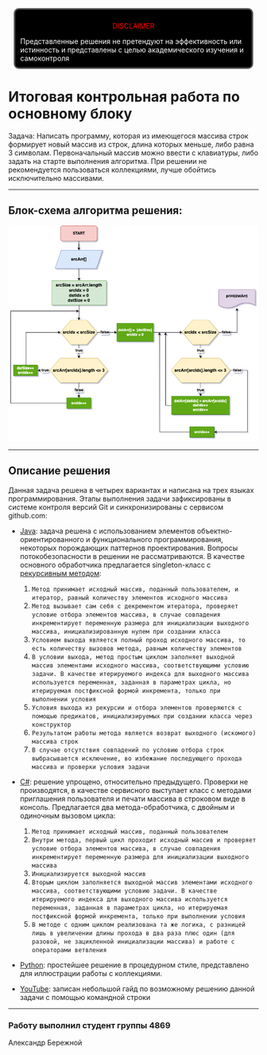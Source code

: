 <!DOCTYPE html>
<html lang="ru">
  <head>
    <meta charset="UTF-8" />
    <meta name="viewport" content="width=device-width, initial-scale=1.0" />
    <title>Page Title</title>
    <style>
      .boxed {
        background: black;
        color: white;
        border: 3px solid #535353;
        margin: 0px auto;
        width: 456px;
        padding: 10px;
        border-radius: 10px;
      }
    </style>
  </head>
  <body>
    <div class="boxed">
     <p style="text-align: center; color: red;">DISCLAIMER</p>
    Представленные решения не претендуют на эффективность или истинность и представлены с целью академического изучения и самоконтроля
    </div>
  </body>
</html>

# Итоговая контрольная работа по основному блоку

Задача: Написать программу, которая из имеющегося массива строк формирует новый массив из строк, длина которых меньше, либо равна 3 символам. Первоначальный массив можно ввести с клавиатуры, либо задать на старте выполнения алгоритма. При решении не рекомендуется пользоваться коллекциями, лучше обойтись исключительно массивами.

<hr>

## Блок-схема алгоритма решения:

![scheme](./img/scheme.png "scheme")

<hr>

## Описание решения

Данная задача решена в четырех вариантах и написана на трех языках программирования. Этапы выполнения задачи зафиксированы в системе контроля версий Git и синхронизированы с сервисом github.com:

* [Java](/java/ "Java"): задача решена с использованием элементов объектно-ориентированного и функционального программирования, некоторых порождающих паттернов проектирования. Вопросы потокобезопасности в решении не рассматриваются. В качестве основного обработчика предлагается singleton-класс с [рекурсивным методом](/java/src/main/java/ru/aberezhnoy/arrayService/impl/ArrayHandlerImpl.java "метод"):
  
  1. `Метод принимает исходный массив, поданный пользователем, и итератор, равный количеству элементов исходного массива`
  2. `Метод вызывает сам себя с декрементом итератора, проверяет условие отбора элементов массива, в случае совпадения инкрементирует переменную размера для инициализации выходного массива, инициализированную нулем при создании класса`
  3. `Условием выхода является полный проход исходного массива, то есть количеству вызовов метода, равным количеству элементов`
  4. `В условии выхода, метод простым циклом заполняет выходной массив элементами исходного массива, соответствующими условию задачи. В качестве итерируемого индекса для выходного массива используется переменная, заданная в параметрах цикла, но итерируемая постфиксной формой инкремента, только при выполнении условия`
  5. `Условия выхода из рекурсии и отбора элементов проверяются с помощью предикатов, инициализируемых при создании класса через конструктор`
  6. `Результатом работы метода является возврат выходного (искомого) массива строк`
  7. `В случае отсутствия совпадений по условию отбора строк выбрасывается исключение, во избежание последующего прохода массива и проверки условия задачи`

* [C#](/cs/ "C#"): решение упрощено, относительно предыдущего. Проверки не производятся, в качестве сервисного выступает класс с методами приглашения пользователя и печати массива в строковом виде в консоль. Предлагается два метода-обработчика, с двойным и одиночным вызовом цикла:

  1. `Метод принимает исходный массив, поданный пользователем`
  2. `Внутри метода, первый цикл проходит исходный массив и проверяет условие отбора элементов массива, в случае совпадения инкрементирует переменную размера для инициализации выходного массива`
  3. `Инициализируется выходной массив`
  4. `Вторым циклом заполняется выходной массив элементами исходного массива, соответствующими условию задачи. В качестве итерируемого индекса для выходного массива используется переменная, заданная в параметрах цикла, но итерируемая постфиксной формой инкремента, только при выполнении условия`
  5. `В методе с одним циклом реализована та же логика, с разницей лишь в увеличении длины прохода в два раза плюс один (для разовой, не зацикленной инициализации массива) и работе с операторами ветвления`

* [Python](/python/main.py "Python"): простейшее решение в процедурном стиле, представлено для иллюстрации работы с коллекциями.

* <a href=https://youtu.be/UEo5Qrn3Zo0?feature>YouTube</a>: записан небольшой гайд по возможному решению данной задачи с помощью командной строки

<hr>

### Работу выполнил студент группы 4869
Александр Бережной 
